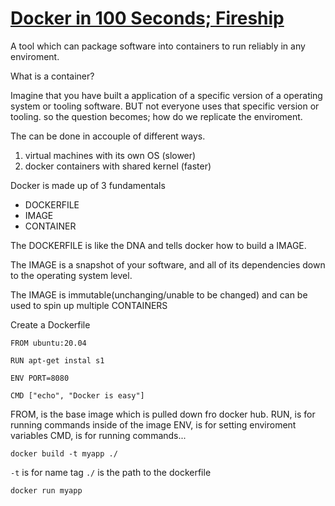 # [Docker in 100 Seconds; Fireship](https://www.youtube.com/watch?v=Gjnup-PuquQ)

A tool which can package software into containers to run reliably in any enviroment.

What is a container?

Imagine that you have built a application of a specific version of a operating system or tooling software. BUT not everyone uses that specific version or tooling. so the question becomes; how do we replicate the enviroment.

The can be done in accouple of different ways.

1. virtual machines with its own OS (slower)
2. docker containers with shared kernel (faster)

Docker is made up of 3 fundamentals

- DOCKERFILE
- IMAGE
- CONTAINER

The DOCKERFILE is like the DNA and tells docker how to build a IMAGE.

The IMAGE is a snapshot of your software, and all of its dependencies down to the operating system level.

The IMAGE is immutable(unchanging/unable to be changed) and can be used to spin up multiple CONTAINERS

Create a Dockerfile

````
FROM ubuntu:20.04

RUN apt-get instal s1

ENV PORT=8080

CMD ["echo", "Docker is easy"]
````

FROM, is the base image which is pulled down fro docker hub.
RUN, is for running commands inside of the image
ENV, is for setting enviroment variables
CMD, is for running commands...

`docker build -t myapp ./`

`-t` is for name tag
`./` is the path to the dockerfile

`docker run myapp`
